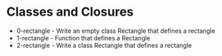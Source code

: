 # Classes and Closures
- 0-rectangle - Write an empty class Rectangle that defines a rectangle
- 1-rectangle - Function that defines a Rectangle
- 2-rectangle - Write a class Rectangle that defines a rectangle
